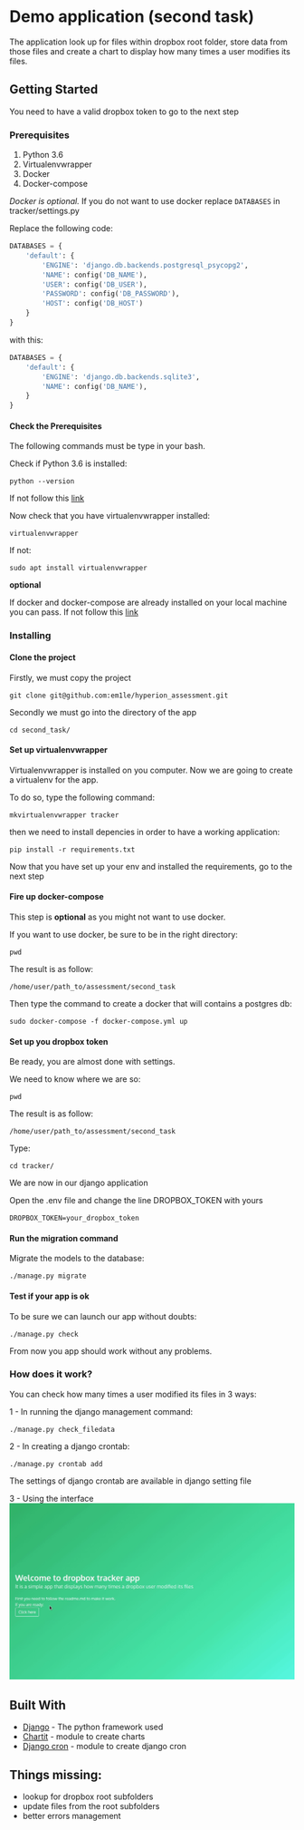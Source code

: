 # Demo application (second task)

The application look up for files within dropbox root folder, store data from those files and create a chart to display how many times a user modifies its files.

## Getting Started

You need to have a valid dropbox token to go to the next step

### Prerequisites

1. Python 3.6
2. Virtualenvwrapper
3. Docker
4. Docker-compose

*Docker is optional.*
If you do not want to use docker replace ```DATABASES``` in tracker/settings.py

Replace the following code:
```python
DATABASES = {
    'default': {
        'ENGINE': 'django.db.backends.postgresql_psycopg2',
        'NAME': config('DB_NAME'),
        'USER': config('DB_USER'),
        'PASSWORD': config('DB_PASSWORD'),
        'HOST': config('DB_HOST')
    }
}
```

with this:

```python
DATABASES = {
    'default': {
        'ENGINE': 'django.db.backends.sqlite3',
        'NAME': config('DB_NAME'),
    }
}
```

#### Check the Prerequisites
The following commands must be type in your bash.

Check if Python 3.6 is installed:
```
python --version
```

If not follow this [link](https://www.digitalocean.com/community/tutorials/how-to-install-python-3-and-set-up-a-local-programming-environment-on-ubuntu-16-04)

Now check that you have virtualenvwrapper installed:
```
virtualenvwrapper
```

If not:
```
sudo apt install virtualenvwrapper
```

__optional__

If docker and docker-compose are already installed on your local machine you can pass.
If not follow this [link](https://www.digitalocean.com/community/tutorials/how-to-install-docker-compose-on-ubuntu-16-04)

### Installing

#### Clone the project

Firstly, we must copy the project

```
git clone git@github.com:em1le/hyperion_assessment.git
```

Secondly we must go into the directory of the app

```
cd second_task/
```

#### Set up virtualenvwrapper
Virtualenvwrapper is installed on you computer.
Now we are going to create a virtualenv for the app.

To do so, type the following command:
```
mkvirtualenvwrapper tracker
```

then we need to install depencies in order to have a working application:
```
pip install -r requirements.txt
```

Now that you have set up your env and installed the requirements, go to the next step

#### Fire up docker-compose
This step is __optional__ as you might not want to use docker.

If you want to use docker, be sure to be in the right directory:
```
pwd
```
The result is as follow:
```
/home/user/path_to/assessment/second_task
```

Then type the command to create a docker that will contains a postgres db:
```
sudo docker-compose -f docker-compose.yml up
```

#### Set up you dropbox token

Be ready, you are almost done with settings.

We need to know where we are so:
``` 
pwd
```

The result is as follow:
```
/home/user/path_to/assessment/second_task
```

Type:
``` 
cd tracker/
```

We are now in our django application

Open the .env file and change the line DROPBOX_TOKEN with yours
```
DROPBOX_TOKEN=your_dropbox_token
```

#### Run the migration command
Migrate the models to the database:

```
./manage.py migrate
```

#### Test if your app is ok
To be sure we can launch our app without doubts:
```
./manage.py check
```
From now you app should work without any problems.

### How does it work?

You can check how many times a user modified its files in 3 ways:

1 - In running the django management command:
```
./manage.py check_filedata
```

2 - In creating a django crontab:
```
./manage.py crontab add
```
The settings of django crontab are available in django setting file

3 - Using the interface
![alt text](https://github.com/em1le/hyperion_assessment/blob/master/peek_ok.gif "Interface")



## Built With

* [Django](https://www.djangoproject.com/) - The python framework used
* [Chartit](https://github.com/chartit/django-chartit) - module to create charts
* [Django cron](https://github.com/kraiz/django-crontab) - module to create django cron

## Things missing:

* lookup for dropbox root subfolders
* update files from the root subfolders
* better errors management